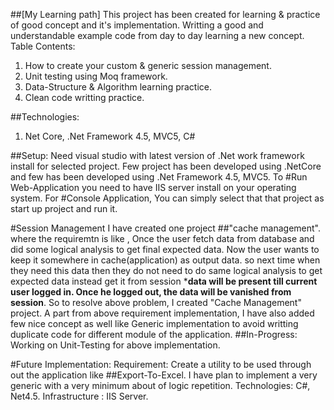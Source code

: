 ##[My Learning path]
This project has been created for learning & practice of good concept and it's implementation.
Writting a good and understandable example code from day to day learning a new concept. 
Table Contents:
1. How to create your custom & generic session management.
2. Unit testing using Moq framework.
3. Data-Structure & Algorithm learning practice.
4. Clean code writting practice.

##Technologies:
1. Net Core, .Net Framework 4.5, MVC5, C#

##Setup:
Need visual studio with latest version of .Net work framework install for selected project. Few project has been developed using .NetCore and few has been developed using .Net Framework 4.5, MVC5.
To #Run Web-Application you need to have IIS server install on your operating system.
For #Console Application, You can simply select that that project as start up project and run it.

#Session Management
I have created one project ##"cache management". where the requiremtn is like , Once the user fetch data from database and did some logical analysis to get final expected data. Now the user wants to keep it somewhere in cache(application) as output data. so next time when they need this data then they do not need to do same logical analysis to get expected data instead get it from session ***data will be present till current user logged in. Once he logged out, the data will be vanished from session**. 
So to resolve above problem, I created "Cache Management" project. A part from above requirement implementation, I have also added few nice concept as well like Generic implementation to avoid writting duplicate code for different module of the application.
##In-Progress: Working on Unit-Testing for above implementation.

#Future Implementation:
Requirement: Create a utility to be used through out the application like ##Export-To-Excel. I have plan to implement a very generic with a very minimum about of logic repetition. 
Technologies: C#, Net4.5.
Infrastructure : IIS Server.
